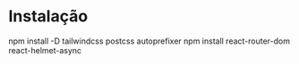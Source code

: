 # Instalação

npm install -D tailwindcss postcss autoprefixer
npm install react-router-dom react-helmet-async
